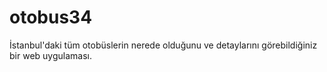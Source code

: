 # otobus34
İstanbul'daki tüm otobüslerin nerede olduğunu ve detaylarını görebildiğiniz bir web uygulaması.
